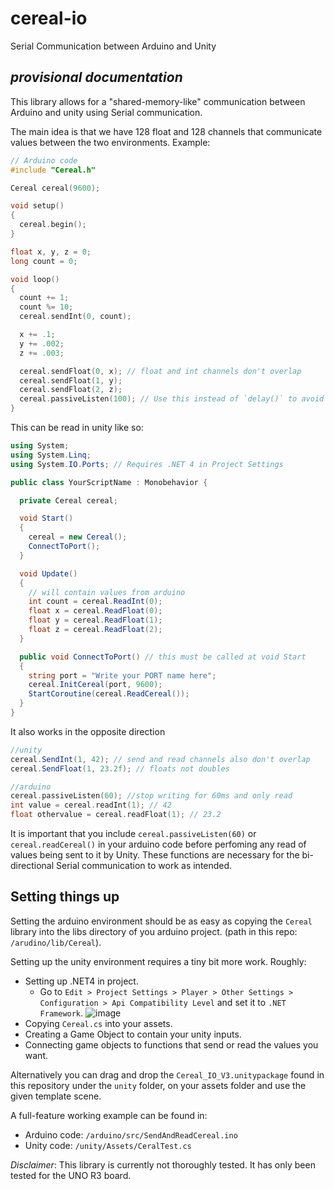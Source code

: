 # cereal-io
Serial Communication between Arduino and Unity

## *provisional documentation*

This library allows for a "shared-memory-like" communication between Arduino and unity using Serial communication. 

The main idea is that we have 128 float and 128 channels that communicate values between the two 
environments. Example:

```c++
// Arduino code
#include "Cereal.h"

Cereal cereal(9600);

void setup()
{
  cereal.begin();
}

float x, y, z = 0;
long count = 0;

void loop()
{
  count += 1;
  count %= 10;
  cereal.sendInt(0, count);

  x += .1;
  y += .002;
  z += .003;

  cereal.sendFloat(0, x); // float and int channels don't overlap
  cereal.sendFloat(1, y);
  cereal.sendFloat(2, z);
  cereal.passiveListen(100); // Use this instead of `delay()` to avoid blocking.
}
```

This can be read in unity like so:

```c#
using System;
using System.Linq;
using System.IO.Ports; // Requires .NET 4 in Project Settings

public class YourScriptName : Monobehavior {

  private Cereal cereal;

  void Start()
  {
    cereal = new Cereal();
    ConnectToPort();
  }

  void Update()
  {
    // will contain values from arduino
    int count = cereal.ReadInt(0);
    float x = cereal.ReadFloat(0);
    float y = cereal.ReadFloat(1);
    float z = cereal.ReadFloat(2);
  }

  public void ConnectToPort() // this must be called at void Start
  {
    string port = "Write your PORT name here";
    cereal.InitCereal(port, 9600);
    StartCoroutine(cereal.ReadCereal());
  }
}
```
It also works in the opposite direction

```c#
//unity
cereal.SendInt(1, 42); // send and read channels also don't overlap
cereal.SendFloat(1, 23.2f); // floats not doubles
```

```c++
//arduino
cereal.passiveListen(60); //stop writing for 60ms and only read 
int value = cereal.readInt(1); // 42
float othervalue = cereal.readFloat(1); // 23.2
```
It is important that you include `cereal.passiveListen(60)` or `cereal.readCereal()` in your arduino code before perfoming any read of values being sent to it by Unity. These functions are necessary for the bi-directional Serial communication to work as intended.

## Setting things up


Setting the arduino environment should be as easy as copying the `Cereal` library into the libs directory
of you arduino project. (path in this repo: `/arudino/lib/Cereal`).

Setting up the unity environment requires a tiny bit more work. Roughly:

- Setting up .NET4 in project.
  - Go to `Edit > Project Settings > Player > Other Settings > Configuration > Api Compatibility Level` and set it to `.NET Framework`.
  ![image](https://github.com/bernatGene/cereal-io/assets/39168013/af866ff5-48b1-41ff-ae45-f2c0ca78fb67)
- Copying `Cereal.cs` into your assets. 
- Creating a Game Object to contain your unity inputs.
- Connecting game objects to functions that send or read the values you want.

Alternatively you can drag and drop the `Cereal_IO_V3.unitypackage` found in this repository under the `unity` folder, on your assets folder and use the given template scene.

A full-feature working example can be found in:

- Arduino code: `/arduino/src/SendAndReadCereal.ino`
- Unity code: `/unity/Assets/CeralTest.cs`


*Disclaimer*: This library is currently not thoroughly tested. It has only been tested for
the UNO R3 board.



